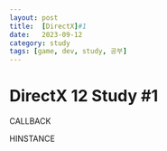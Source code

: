```yaml
---
layout: post
title:  [DirectX]#1
date:   2023-09-12
category: study
tags: [game, dev, study, 공부]
---
```



# DirectX 12 Study #1

CALLBACK

HINSTANCE
